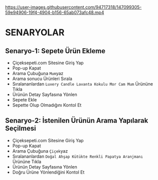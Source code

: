 

https://user-images.githubusercontent.com/94717318/147099305-59e94906-19f4-4904-b156-65ab073afc48.mp4


# SENARYOLAR
## Senaryo-1: Sepete Ürün Ekleme
- Çiçeksepeti.com Sitesine Giriş Yap
- Pop-up Kapat
- Arama Çubuğuna `Mum`yaz
- Arama sonucu Ürünleri Sırala
- Sıralananlardan `Luxery Candle Lavanta Kokulu Mor Cam Mum` Ürününe Tıkla
- Ürünün Detay Sayfasına Yönlen
- Sepete Ekle
- Sepette Olup Olmadığını Kontol Et

## Senaryo-2: İstenilen Ürünün Arama Yapılarak Seçilmesi
- Çiçeksepeti.com Sitesine Giriş Yap
- Pop-up Kapat
- Arama Çubuğuna `Çiçek`yaz
- Sıralananlardan `Doğal Ahşap Kütükte Renkli Papatya Aranjmanı` Ürününe Tıkla
- Ürünün Detay Sayfasına Yönlen
- Doğru Ürüne Yönlendiğini Kontol Et


